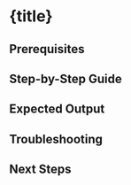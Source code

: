 # {title}

## Prerequisites

## Step-by-Step Guide

## Expected Output

## Troubleshooting

## Next Steps
